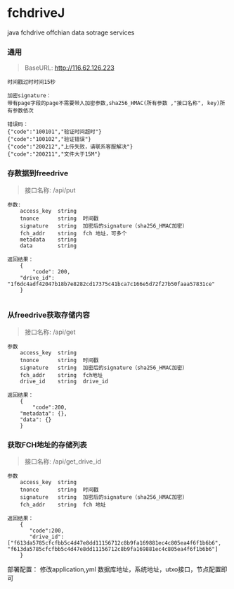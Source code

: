 # fchdriveJ
java fchdrive offchian data sotrage services


### 通用  
>BaseURL: http://116.62.126.223   
```
时间戳过时时间15秒                              
  
加密signature：  
带有page字段的page不需要带入加密参数,sha256_HMAC(所有参数 ,"接口名称", key)所有参数依次	  
   
错误码：  
{"code":"100101","验证时间超时"}  
{"code":"100102","验证错误"}  
{"code":"200212","上传失败，请联系客服解决"}
{"code":"200211","文件大于15M"}

```	  

### 存数据到freedrive  
>接口名称: /api/put
```
参数:  
	access_key	string		   
	tnonce		string	时间戳   
	signature	string	加密后的signature（sha256_HMAC加密）   
	fch_addr 	string  fch 地址，可多个
	metadata	string   
	data 		string
   
返回结果：         
    {
        "code": 200,
	"drive_id": "1f6dc4adf42047b18b7e8282cd17375c41bca7c166e5d72f27b50faaa57831ce"
    }   
    
```
  
### 从freedrive获取存储内容
>接口名称: /api/get
```
参数  
	access_key	string		  
	tnonce		string	时间戳  
	signature	string	加密后的signature（sha256_HMAC加密）  
	fch_addr	string  fch地址
	drive_id	string  drive_id
  
返回结果：
    {
        "code":200,
	"metadata": {},
	"data": {}
    }    
```
    
### 获取FCH地址的存储列表  
>接口名称: /api/get_drive_id
```
参数
	access_key	string		  
	tnonce		string	时间戳  
	signature	string	加密后的signature（sha256_HMAC加密）  
	fch_addr	string  fch 地址
	    
返回结果：
	{
	   "code":200,
	   "drive_id": ["f613da5785cfcfbb5c4d47e8dd11156712c8b9fa169881ec4c805ea4f6f1b6b6", "f613da5785cfcfbb5c4d47e8dd11156712c8b9fa169881ec4c805ea4f6f1b6b6"]	
	}
```

部署配置：
    修改application,yml 数据库地址，系统地址，utxo接口，节点配置即可
